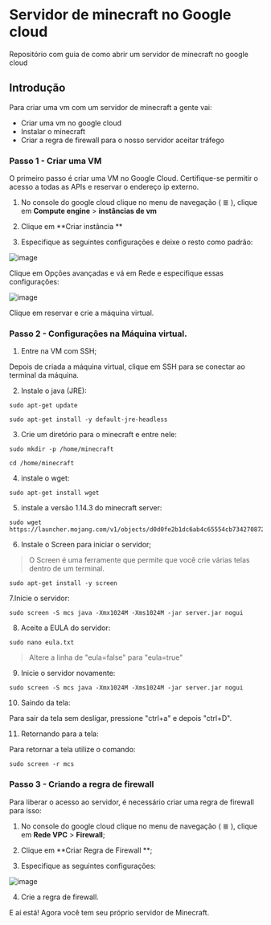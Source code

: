 # Servidor de minecraft no Google cloud
Repositório com guia de como abrir um servidor de minecraft no google cloud

## Introdução

Para criar uma vm com um servidor de minecraft a gente vai:

- Criar uma vm no google cloud
- Instalar o minecraft
- Criar a regra de firewall para o nosso servidor aceitar tráfego

### Passo 1 - Criar uma VM

O primeiro passo é criar uma VM no Google Cloud. Certifique-se permitir o acesso a todas as APIs e reservar o endereço ip externo.

1. No console do google cloud clique no menu de navegação ( ≣ ), clique em **Compute engine** > **instâncias de vm**

2. Clique em **Criar instância **

3. Especifique as seguintes configurações e deixe o resto como padrão:

![image](https://user-images.githubusercontent.com/110038530/230805247-4fa88b34-6045-42ad-a1c5-d99a304c57ea.png)

 Clique em Opções avançadas e vá em Rede e especifique essas configurações:

![image](https://user-images.githubusercontent.com/110038530/230805425-66bdad73-6994-48ae-8b2a-f79264b7c49c.png)

Clique em reservar e crie a máquina virtual.

### Passo 2 - Configurações na Máquina virtual.

1. Entre na VM com SSH;

Depois de criada a máquina virtual, clique em SSH para se conectar ao terminal da máquina.

2. Instale o java (JRE):
```
sudo apt-get update

sudo apt-get install -y default-jre-headless
```
3. Crie um diretório para o minecraft e entre nele:
```
sudo mkdir -p /home/minecraft

cd /home/minecraft
```
4. instale o wget:
```
sudo apt-get install wget
```
5. instale a versão 1.14.3 do minecraft server:
```
sudo wget https://launcher.mojang.com/v1/objects/d0d0fe2b1dc6ab4c65554cb734270872b72dadd6/server.jar
```
6. Instale o Screen para iniciar o servidor;

> O Screen é uma ferramente que permite que você crie várias telas dentro de um terminal.

```
sudo apt-get install -y screen
```
7.Inicie o servidor:
```
sudo screen -S mcs java -Xmx1024M -Xms1024M -jar server.jar nogui
```
8. Aceite a EULA do servidor:
```
sudo nano eula.txt
```
> Altere a linha de "eula=false" para "eula=true"

9. Inicie o servidor novamente:
```
sudo screen -S mcs java -Xmx1024M -Xms1024M -jar server.jar nogui
```
10. Saindo da tela:

Para sair da tela sem desligar, pressione "ctrl+a" e depois "ctrl+D".

11. Retornando para a tela:

Para retornar a tela utilize o comando:
```
sudo screen -r mcs
```
### Passo 3 - Criando a regra de firewall

Para liberar o acesso ao servidor, é necessário criar uma regra de firewall para isso:

1. No console do google cloud clique no menu de navegação ( ≣ ), clique em **Rede VPC** > **Firewall**;

2. Clique em **Criar Regra de Firewall **;

3. Especifique as seguintes configurações:

![image](https://user-images.githubusercontent.com/110038530/230806082-ffd1a94a-a859-4e3e-8b17-832d07bb263f.png)

4. Crie a regra de firewall.


E aí está! Agora você tem seu próprio servidor de Minecraft.

